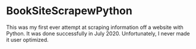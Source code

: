 # BookSiteScrapewPython
This was my first ever attempt at scraping information off a website with Python. It was done successfully in July 2020. Unfortunately, I never made it user optimized. 
